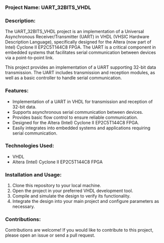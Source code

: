 ### Project Name: UART_32BITS_VHDL

### Description:
The UART_32BITS_VHDL project is an implementation of a Universal Asynchronous Receiver/Transmitter (UART) in VHDL (VHSIC Hardware Description Language), specifically designed for the Altera (now part of Intel) Cyclone II EP2C5T144C8 FPGA. The UART is a critical component in embedded systems that facilitates serial communication between devices via a point-to-point link.

This project provides an implementation of a UART supporting 32-bit data transmission. The UART includes transmission and reception modules, as well as a basic controller to handle serial communication.

### Features:
- Implementation of a UART in VHDL for transmission and reception of 32-bit data.
- Supports asynchronous serial communication between devices.
- Provides basic flow control to ensure reliable communication.
- Designed for the Altera (Intel) Cyclone II EP2C5T144C8 FPGA.
- Easily integrates into embedded systems and applications requiring serial communication.

### Technologies Used:
- VHDL
- Altera (Intel) Cyclone II EP2C5T144C8 FPGA

### Installation and Usage:
1. Clone this repository to your local machine.
2. Open the project in your preferred VHDL development tool.
3. Compile and simulate the design to verify its functionality.
4. Integrate the design into your main project and configure parameters as necessary.

### Contributions:
Contributions are welcome! If you would like to contribute to this project, please open an issue or send a pull request.
